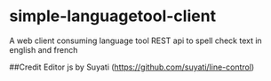 # simple-languagetool-client
A web client consuming language tool REST api to spell check text in english and french

##Credit
Editor js by Suyati (https://github.com/suyati/line-control)
